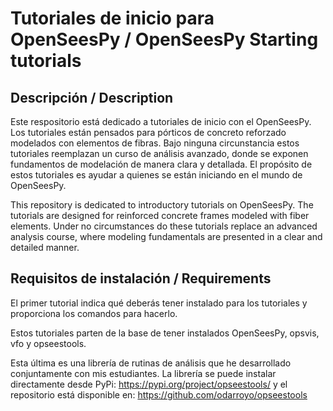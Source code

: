 # Tutoriales de inicio para OpenSeesPy / OpenSeesPy Starting tutorials

## Descripción / Description
Este respositorio está dedicado a tutoriales de inicio con el OpenSeesPy.
Los tutoriales están pensados para pórticos de concreto reforzado modelados con elementos de fibras.
Bajo ninguna circunstancia estos tutoriales reemplazan un curso de análisis avanzado, donde se exponen fundamentos de modelación de manera clara y detallada. El propósito de estos tutoriales es ayudar a quienes se están iniciando en el mundo de OpenSeesPy.

This repository is dedicated to introductory tutorials on OpenSeesPy.
The tutorials are designed for reinforced concrete frames modeled with fiber elements.
Under no circumstances do these tutorials replace an advanced analysis course, where modeling fundamentals are presented in a clear and detailed manner.

## Requisitos de instalación / Requirements
El primer tutorial indica qué deberás tener instalado para los tutoriales y proporciona los comandos para hacerlo.

Estos tutoriales parten de la base de tener instalados OpenSeesPy, opsvis, vfo y opseestools. 

Esta última es una librería de rutinas de análisis que he desarrollado conjuntamente con mis estudiantes. La librería se puede instalar directamente desde PyPi: https://pypi.org/project/opseestools/ y el repositorio está disponible en: https://github.com/odarroyo/opseestools 
